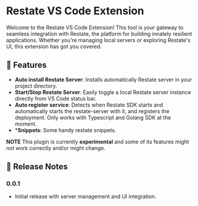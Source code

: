 # Restate VS Code Extension

Welcome to the Restate VS Code Extension! This tool is your gateway to seamless integration with Restate, the platform for building innately resilient applications. Whether you're managing local servers or exploring Restate's UI, this extension has got you covered.

## 🚀 Features

- **Auto install Restate Server**: Installs automatically Restate server in your project directory.
- **Start/Stop Restate Server**: Easily toggle a local Restate server instance directly from VS Code status bar.
- **Auto register service**: Detects when Restate SDK starts and automatically starts the restate-server with it, and registers the deployment. Only works with Typescript and Golang SDK at the moment.
- ***Snippets**: Some handy restate snippets.

**NOTE** This plugin is currently **experimental** and some of its features might not work correctly and/or might change.

## 📜 Release Notes

### 0.0.1

- Initial release with server management and UI integration.
